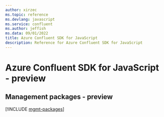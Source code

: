 ```yaml
---
author: xirzec
ms.topic: reference
ms.devlang: javascript
ms.service: confluent
ms.author: jeffish
ms.data: 09/01/2022
title: Azure Confluent SDK for JavaScript
description: Reference for Azure Confluent SDK for JavaScript
---
```

# Azure Confluent SDK for JavaScript - preview

## Management packages - preview
[!INCLUDE [mgmt-packages](confluent-mgmt-index.md)]